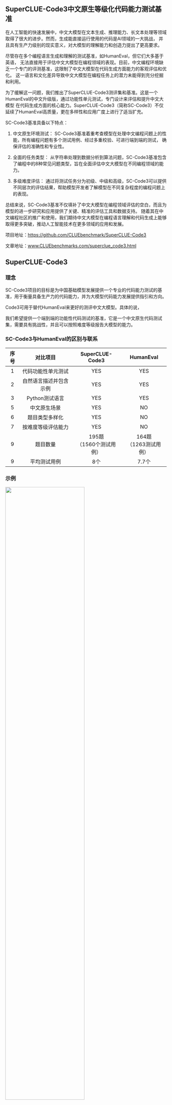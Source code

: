 
## SuperCLUE-Code3中文原生等级化代码能力测试基准

在人工智能的快速发展中，中文大模型在文本生成、推理能力、长文本处理等领域取得了很大的进步。然而，生成能直接运行使用的代码是AI领域的一大挑战，
并且具有生产力级别的现实意义，对大模型的理解能力和创造力提出了更高要求。

尽管存在多个编程语言生成和理解的测试基准，如HumanEval，但它们大多基于英语，
无法直接用于评估中文大模型在编程领域的表现。目前，中文编程环境缺乏一个专门的评测基准，这限制了中文大模型在代码生成方面能力的客观评估和优化。
这一语言和文化差异导致中文大模型在编程任务上的潜力未能得到充分挖掘和利用。

为了缓解这一问题，我们推出了SuperCLUE-Code3测评集和基准。这是一个HumanEval的中文升级版，通过功能性单元测试，专门设计来评估和提升中文大模型
在代码生成方面的核心能力。SuperCLUE-Code3（简称SC-Code3）不仅延续了HumanEval高质量，更在多样性和应用广度上进行了适当扩充。

SC-Code3基准具备以下特点：

1. 中文原生环境测试： SC-Code3基准着重考查模型在处理中文编程问题上的性能，所有编程问题有多个测试用例、经过多重校验、可进行端到端的测试，
确保评估的准确性和专业性。

2. 全面的任务类型： 从字符串处理到数据分析到算法问题，SC-Code3基准包含了编程中的8种常见问题类型，旨在全面评估中文大模型在不同编程领域的能力。

3. 多级难度评估： 通过将测试任务分为初级、中级和高级，SC-Code3可以提供不同层次的评估结果，帮助模型开发者了解模型在不同复杂程度的编程问题上的表现。

总结来说，SC-Code3基准不仅填补了中文大模型在编程领域评估的空白，而且为模型的进一步研究和应用提供了关键、精准的评估工具和数据支持。
随着其在中文编程社区的推广和使用，我们期待中文大模型在编程语言理解和代码生成上能够取得更多突破，推动人工智能技术在更多领域的应用和发展。

项目地址：https://github.com/CLUEbenchmark/SuperCLUE-Code3

文章地址：www.CLUEbenchmarks.com/superclue_code3.html


## SuperCLUE-Code3
### 理念
SC-Code3项目的目标是为中国基础模型发展提供一个专业的代码能力测试的基准，用于衡量具备生产力的代码能力，并为大模型代码能力发展提供指引和方向。

Code3可用于替代HumanEval来更好的测评中文大模型。具体的说，

我们希望提供一个端到端的功能性代码测试的基准，它是一个中文原生代码测试集，需要具有挑战性，并且可以按照难度等级报告大模型的能力。

### SC-Code3与HumanEval的区别与联系
  
| 序号 | 对比项目 | SuperCLUE-Code3 | HumanEval |
|:----:|:---------:|:-----------------:|:----------:|
|  1   | 代码功能性单元测试 |       YES        |    YES    |
|  2   | 自然语言描述并包含示例 |       YES        |    YES    |
|  3   | Python测试语言 |       YES        |    YES    |
|  5   | 中文原生场景 |       YES        |     NO    |
|  6   | 题目类型多样化 |       YES        |     NO    |
|  7   | 按难度等级评估能力 |       YES        |     NO    |
|  9   | 题目数量 | 195题<br/>（1560个测试用例） | 164题<br/>（1263测试用例） |
|  9   | 平均测试用例 |       8个        |   7.7个   |

### 示例
<img src="https://github.com/CLUEbenchmark/SuperCLUE-Code3/blob/main/resources/img/example1.png"  width="70%" height="70%">

<img src="https://github.com/CLUEbenchmark/SuperCLUE-Code3/blob/main/resources/img/example2.png"  width="70%" height="70%">

<img src="https://github.com/CLUEbenchmark/SuperCLUE-Code3/blob/main/resources/img/example3.png"  width="70%" height="70%">

<img src="https://github.com/CLUEbenchmark/SuperCLUE-Code3/blob/main/resources/img/example4.png"  width="70%" height="70%">

<img src="https://github.com/CLUEbenchmark/SuperCLUE-Code3/blob/main/resources/img/example5.png"  width="70%" height="70%">

### 测评及计分方式

整体测评流程包括：1.获取模型答案；2.提取功能函数；3.测试功能函数；4.计算模型得分。

#### 1.获取模型答案：

使用特定的prompt要求模型按照特定格式回答，以方便后续提取。对于一个代码补全问题，每个模型获取一次答案。

#### 2.提取功能函数：

获取到模型回复之后，结合prompt要求和模型回答设定规则提取函数代码，并且统计模型回复遵循指令要求的情况。

#### 3.测试功能函数：

对于一个代码补全问题，将提取得到的代码和该问题对应的所有测试用例组装成一个可运行的单元测试程序(示例如下)，在沙箱环境运行（沙箱环境python版本设置为3.9）。注意，针对一个题目需要通过所有单元测试，才算通过。否则为未通过。

#### 4.计算模型得分：

对于一个代码补全问题，构成一个单元测试，通过测试得1分。首先分别计算模型在初级，中级，高级题目的平均得分score_level1，score_level2, score_level3，
然后计算加权得分。

按照问题难度的等级设定权重，初级，中级，高级权重分别设置1.0，2.0，3.0。模型最终得分为：

score_weighted = (1.0 * score_level1 + 2.0 * score_level2 + 3.0 * score_level3) / (1+2+3)

测试示例：

    from typing import List
    def inclusion_list(list1:list[float], list2:list[float]) -> bool:
        """给定两个数字列表，判断list1是否包含list2中的所有元素？
        >>> inclusion_list([1.0, 2.0, 3.0, 4.0, 5.0, 6.0, 7.0], [3.0, 4.0, 5.0])
        True
        >>> inclusion_list([1.0, 2.0, 3.0, 4.0, 5.0, 6.0, 7.0], [3.0, 4.0, 5.0, 8.0])
        False
        """
        return all(elem in list1 for elem in list2)
        
    def check(candidate):
        assert candidate([1.1, 1.2, 2.0, 3.0, 3.5], [0, 1.1, 2.1]) == False
        assert candidate([1.1, 1.2, 2.0, 3.0, 3.5], [1.1, 1.2, 2.0]) == True
        assert candidate([1.0, 2.0, 3.0, 4.5, 5.1], [1.0]) == True
        
    check(inclusion_list)

### 难度的划分

为了全面评估大模型的编程能力，我们设定了不同级别的测试题目，每一级别均旨在衡量模型在特定复杂度下的编程逻辑和实现能力：

#### 1. 初级难度: 

这一级别的题目设计简单明了，模型只需执行基础的数据操作，如增加、删除、查找和修改。解题过程不应超过两次数据遍历，且通常能够在两个步骤内完成。
这些题目的参考代码长度大约在5行左右，用以验证模型在处理基础编程任务方面的效率和准确性。

#### 2. 中级难度: 

题目在逻辑上稍显复杂，要求模型不仅要理解题目要求，还需设计实现逻辑。这可能涉及多步操作、多种情况判断以及边界条件处理。参考代码的长度约为10行以内，
这一级别的题目用以评估模型在面对中等复杂度问题时的编程设计能力和问题解决策略。

#### 3. 高级难度: 

这一级别的题目难度较高，要求模型深入理解题目背后的复杂逻辑，并进行精细的逻辑设计。可能包括算法设计或解决具有一定难度的数学问题。
完成这些任务通常需要超过15行的代码。高级难度题目是对模型在高级编程技巧、算法理解和复杂问题解决能力的终极测试。

## 测评结果

### SuperCLUE-Code3代码排行榜（2024年2月）


| 序号 |         模型         | 使用 | **难度等级<br/>加权得分** | 非加权<br/>得分 | 指令</br>遵循率 |
|:----:|:--------------------:|:----:|:----------------:|:---------:|:---------:|
|  1   | GPT-4-0125-preview   | API  |       **68.00**      |   78.97   |   100.00  |
|  2   |        GPT-4         | API  |       **63.74**      |   77.44   |   100.00  |
|  3   | GPT-3.5-Turbo-0125   | API  |       **55.51**      |   69.23   |   85.13   |
|  4   | deepseek-coder-6.7b | 模型 |       **47.78**     |   55.38   |   57.95   |
|  5   |     Gemini 1.0 Pro    | API  |       **46.50**      |   56.92   |    0.00   |
|  6   | XVERSE-13B-2-Chat     | 模型 |       **30.53**      |   43.08   |   75.90   |
|  7   |     Qwen-14b-Chat     | 模型 |       **24.67**      |   37.95   |   85.13   |
|  8   | Code-Llama-13b-instruct | 模型 |       **21.11**      |   34.36   |    1.03   |
|  9   |  ChatGLM3-6B-Chat     | 模型 |       **15.29**      |   22.56   |   91.79   |
| 10   | Baichuan2-13B-Chat    | 模型 |       **13.89**      |   26.09   |   94.36   |
| 11   |     Llama-13b-Chat    | 模型 |        **6.06**      |   13.33   |   94.36   |

    说明：使用方式为模型时的解码方式统一为：greedy；指令遵循率，为模型是否遵循了规定的格式来输出最终答案。
    deepseek-coder-6.7b具体指deepseek-coder-6.7b-instruct

### SuperCLUE-Code3难度等级得分榜（2024年2月）
| 序号 |            模型           | 使用 | 难度等级<br/>加权得分 | 初级<br/>难度 | 中级<br/>难度 | 高级<br/>难度 |
|:----:|:-------------------------:|:----:|:----------------:|:------------:|:------------:|:------------:|
|  1   |   GPT-4-0125-preview      | API  |        **68.00**      |     88.89    |     80.60    |     52.63    |
|  2   |          GPT-4            | API  |        **63.74**      |     90.00    |     79.10    |     44.74    |
|  3   |   GPT-3.5-Turbo-0125      | API  |        **55.51**      |     82.22    |     70.15    |     36.84    |
|  4   | deepseek-coder-6.7b | 模型 |        **47.78**      |     67.78    |     46.27    |     42.11    |
|  5   |      Gemini 1.0 Pro        | API  |        **46.50**      |     68.89    |     53.73    |     34.21    |
|  6   |    XVERSE-13B-2-Chat      | 模型 |        **30.53**      |     63.33    |     28.36    |     21.05    |
|  7   |      Qwen-14b-Chat        | 模型 |        **24.67**      |     57.78    |     25.37    |     13.16    |
|  8   | Code-Llama-13b-instruct   | 模型 |        **21.11**      |     52.22    |     25.37    |      7.89    |
|  9   |    ChatGLM3-6B-Chat       | 模型 |        **15.29**      |     32.22    |     17.91    |      7.89    |
| 10   |   Baichuan2-13B-Chat      | 模型 |        **13.89**      |     43.53    |     15.62    |      2.86    |
| 11   |     Llama-13b-Chat        | 模型 |         **6.06**      |     24.44    |      5.97    |      0.00    |

## 结论及分析

国际代表性大模型在SC-Code3功能性单元测试中整体表现优于国内中小型模型，特别在高级难度的任务上展现出较强的编码能力；此外，指令遵循率普遍较高，表明各模型较好地理解并执行了给定任务。

#### 分析结论：

#### 1. 国际大模型表现突出：

GPT-4-0125-preview作为国际大模型，在加权得分上达到68.00，非加权得分为78.97，明显高于其他模型，尤其是在高级难度得分上达到52.63，表明其对复杂问题的处理能力强。

#### 2. 初级难度得分普遍较高：

所有模型在初级难度得分上的表现普遍不错，例如GPT-4-0125-preview在初级难度得分为88.89，这表明大部分模型能够较好地处理基础编程任务。

#### 3. 国内小模型在中等难度上有潜力：

deepseek_coder6.7B_greedy作为国内小模型，在中级难度得分上达到46.27，接近一些国际大模型如Gemini 1.0 Pro的53.73，显示出国内模型在特定级别的任务上具有竞争力。

#### 4. 高级难度是分水岭：

高级难度的得分在各模型间表现出较大差异，国际大模型如GPT-4的得分为44.74，而国内小模型如XVERSE-13B-2-Chat仅为21.05，说明在处理更复杂的编码问题时，
大模型的优势更加明显。

#### 5. 部分国际模型中文代码能力表现不足：

以Code-Llama-13b-instruct为例，它的加权得分仅为21.11，远低于国际大模型GPT-4系列的平均得分超过60，deepseek-coder-6.7b-instruct的48分。
尤其在高级难度得分上，Code Llama 13B只有7.89分，这与它在初级难度得分（52.22分）的良好表现形成鲜明对比，表明其在处理更复杂中文代码任务时效果有限。
     
这可能是因为这些模型在训练时没有针对中文编程语境进行充分的优化，或者是因为国内模型在理解中文编程语境方面有天然的优势。
因此，我们不能仅仅根据模型的国际声誉来评估其在特定任务上的有效性。

#### 6. 指令遵循率高，但仍有改进空间：

尽管指令遵循率普遍高于85%，如GPT-4系列模型均达到了100%，但仍有部分国际模型如Gemini 1.0 Pro和Code-Llama-13b-instruct的在中文使用场景的指令遵循率小于10%，表明在中文理解和遵循指令方面，上仍有提升的空间。

需要注意的是，我们本次测试了一批国际上代表性的模型，包含了较大参数的模型，而国内模型测试中本次主要是针对参数量较小的模型，后续将添加更多模型。

### 六、如何申请应用及联系方式？

<br/>加入交流群或添加微信交流。现征集代码大模型测评，有意愿参与代码测评的厂商可发送邮件至contact@superclue.ai，标题：SuperCLUE-Code3测评集

<h3 id="discuss">讨论交流与使用</h3>
<p float="left"><br>  <img src="https://github.com/CLUEbenchmark/SuperCLUE-Code3/blob/main/resources/img/code3_group.jpeg"  width="30%" height="30%"></img>
  <img src="https://github.com/CLUEbenchmark/SuperCLUE-Code3/blob/main/resources/img/brightmarts.png"  width="30%" height="30%"></img>
</p> 